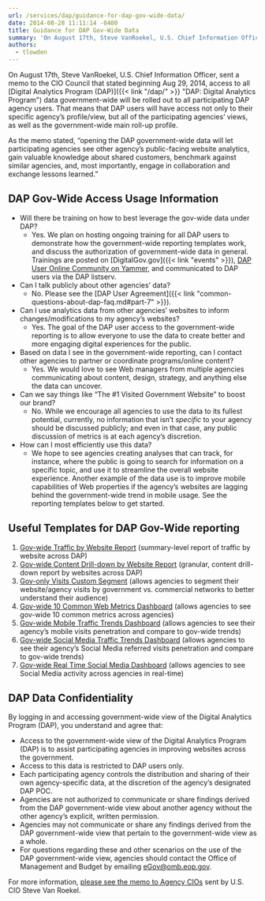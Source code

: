 ```yaml
---
url: /services/dap/guidance-for-dap-gov-wide-data/
date: 2014-08-28 11:11:14 -0400
title: Guidance for DAP Gov-Wide Data
summary: 'On August 17th, Steve VanRoekel, U.S. Chief Information Officer, sent a memo to the CIO Council that stated beginning Aug 29, 2014, access to all Digital Analytics Program (DAP) data government-wide will be rolled out to all participating DAP agency users. That means that DAP users will have access not only to their specific agency&#8217;s'
authors:
  - tlowden
---
```


On August 17th, Steve VanRoekel, U.S. Chief Information Officer, sent a memo to the CIO Council that stated beginning Aug 29, 2014, access to all [Digital Analytics Program (DAP)]({{< link "/dap/" >}} "DAP: Digital Analytics Program") data government-wide will be rolled out to all participating DAP agency users. That means that DAP users will have access not only to their specific agency&#8217;s profile/view, but all of the participating agencies&#8217; views, as well as the government-wide main roll-up profile.

As the memo stated, &#8220;opening the DAP government-wide data will let participating agencies see other agency’s public-facing website analytics, gain valuable knowledge about shared customers, benchmark against similar agencies, and, most importantly, engage in collaboration and exchange lessons learned.&#8221;

## DAP Gov-Wide Access Usage Information

  * Will there be training on how to best leverage the gov-wide data under DAP? 
      * Yes. We plan on hosting ongoing training for all DAP users to demonstrate how the government-wide reporting templates work, and discuss the authorization of government-wide data in general. Trainings are posted on [DigitalGov.gov]({{< link "events" >}}), [DAP User Online Community on Yammer](https://www.yammer.com/dapusergrouponlineforum/), and communicated to DAP users via the DAP listserv.
  * Can I talk publicly about other agencies&#8217; data? 
      * No. Please see the [DAP User Agreement]({{< link "common-questions-about-dap-faq.md#part-7" >}}).
  * Can I use analytics data from other agencies’ websites to inform changes/modifications to my agency’s websites? 
      * Yes. The goal of the DAP user access to the government-wide reporting is to allow everyone to use the data to create better and more engaging digital experiences for the public.
  * Based on data I see in the government-wide reporting, can I contact other agencies to partner or coordinate programs/online content? 
      * Yes. We would love to see Web managers from multiple agencies communicating about content, design, strategy, and anything else the data can uncover.
  * Can we say things like “The #1 Visited Government Website” to boost our brand? 
      * No. While we encourage all agencies to use the data to its fullest potential, currently, no information that isn’t _specific_ to your agency should be discussed publicly; and even in that case, any public discussion of metrics is at each agency’s discretion.
  * How can I most efficiently use this data? 
      * We hope to see agencies creating analyses that can track, for instance, where the public is going to search for information on a specific topic, and use it to streamline the overall website experience. Another example of the data use is to improve mobile capabilities of Web properties if the agency’s websites are lagging behind the government-wide trend in mobile usage. See the reporting templates below to get started.

## Useful Templates for DAP Gov-Wide reporting

  1. [Gov-wide Traffic by Website Report](https://www.google.com/analytics/web/template?uid=-noxA-YqSySikT10pN_jrw) (summary-level report of traffic by website across DAP)
  2. [Gov-wide Content Drill-down by Website Report](https://www.google.com/analytics/web/template?uid=SqgnBtKhQrORffEGYM8ydQ) (granular, content drill-down report by websites across DAP)
  3. [Gov-only Visits Custom Segment](https://www.google.com/analytics/web/template?uid=m6Q9DsRVQPaBkWKKSyyXTw) (allows agencies to segment their website/agency visits by government vs. commercial networks to better understand their audience)
  4. [Gov-wide 10 Common Web Metrics Dashboard](https://www.google.com/analytics/web/template?uid=VHm6X0lkSEWOvc0vJbSXVA) (allows agencies to see gov-wide 10 common metrics across agencies)
  5. [Gov-wide Mobile Traffic Trends Dashboard](https://www.google.com/analytics/web/template?uid=YZIj2Qe9Q62P7bqwz_DiAA) (allows agencies to see their agency’s mobile visits penetration and compare to gov-wide trends)
  6. [Gov-wide Social Media Traffic Trends Dashboard](https://www.google.com/analytics/web/template?uid=I3o9B29wQ6Cvd6A_NBf4nw) (allows agencies to see their agency’s Social Media referred visits penetration and compare to gov-wide trends)
  7. [Gov-wide Real Time Social Media Dashboard](https://www.google.com/analytics/web/template?uid=pPipQHZfQGiLBeMBFw2u3Q) (allows agencies to see Social Media activity across agencies in real-time)

## DAP Data Confidentiality

By logging in and accessing government-wide view of the Digital Analytics Program (DAP), you understand and agree that:

  * Access to the government-wide view of the Digital Analytics Program (DAP) is to assist participating agencies in improving websites across the government.
  * Access to this data is restricted to DAP users only.
  * Each participating agency controls the distribution and sharing of their own agency-specific data, at the discretion of the agency&#8217;s designated DAP POC.
  * Agencies are not authorized to communicate or share findings derived from the DAP government-wide view about another agency without the other agency&#8217;s explicit, written permission.
  * Agencies may not communicate or share any findings derived from the DAP government-wide view that pertain to the government-wide view as a whole.
  * For questions regarding these and other scenarios on the use of the DAP government-wide view, agencies should contact the Office of Management and Budget by emailing <eGov@omb.eop.gov>.

For more information, [please see the memo to Agency CIOs](https://s3.amazonaws.com/digitalgov/_legacy-img/2014/08/SVR-CIO-Council-memo-August-17.pdf) sent by U.S. CIO Steve Van Roekel.